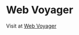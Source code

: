 # Web Voyager

Visit at <a href="http://web-voyager.azurewebsites.net/" target="_blank">Web Voyager</a>
